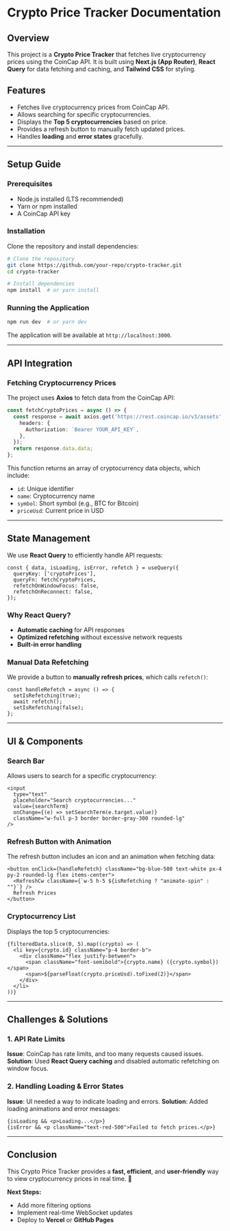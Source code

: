 # Crypto Price Tracker Documentation

## Overview
This project is a **Crypto Price Tracker** that fetches live cryptocurrency prices using the CoinCap API. It is built using **Next.js (App Router)**, **React Query** for data fetching and caching, and **Tailwind CSS** for styling.

## Features
- Fetches live cryptocurrency prices from CoinCap API.
- Allows searching for specific cryptocurrencies.
- Displays the **Top 5 cryptocurrencies** based on price.
- Provides a refresh button to manually fetch updated prices.
- Handles **loading** and **error states** gracefully.

---

## Setup Guide
### Prerequisites
- Node.js installed (LTS recommended)
- Yarn or npm installed
- A CoinCap API key

### Installation
Clone the repository and install dependencies:
```sh
# Clone the repository
git clone https://github.com/your-repo/crypto-tracker.git
cd crypto-tracker

# Install dependencies
npm install  # or yarn install
```

### Running the Application
```sh
npm run dev  # or yarn dev
```
The application will be available at `http://localhost:3000`.

---

## API Integration
### Fetching Cryptocurrency Prices
The project uses **Axios** to fetch data from the CoinCap API:
```ts
const fetchCryptoPrices = async () => {
  const response = await axios.get('https://rest.coincap.io/v3/assets', {
    headers: {
      Authorization: `Bearer YOUR_API_KEY`,
    },
  });
  return response.data.data;
};
```
This function returns an array of cryptocurrency data objects, which include:
- `id`: Unique identifier
- `name`: Cryptocurrency name
- `symbol`: Short symbol (e.g., BTC for Bitcoin)
- `priceUsd`: Current price in USD

---

## State Management
We use **React Query** to efficiently handle API requests:
```tsx
const { data, isLoading, isError, refetch } = useQuery({
  queryKey: ['cryptoPrices'],
  queryFn: fetchCryptoPrices,
  refetchOnWindowFocus: false,
  refetchOnReconnect: false,
});
```
### Why React Query?
- **Automatic caching** for API responses
- **Optimized refetching** without excessive network requests
- **Built-in error handling**

### Manual Data Refetching
We provide a button to **manually refresh prices**, which calls `refetch()`:
```tsx
const handleRefetch = async () => {
  setIsRefetching(true);
  await refetch();
  setIsRefetching(false);
};
```

---

## UI & Components
### Search Bar
Allows users to search for a specific cryptocurrency:
```tsx
<input
  type="text"
  placeholder="Search cryptocurrencies..."
  value={searchTerm}
  onChange={(e) => setSearchTerm(e.target.value)}
  className="w-full p-3 border border-gray-300 rounded-lg"
/>
```

### Refresh Button with Animation
The refresh button includes an icon and an animation when fetching data:
```tsx
<button onClick={handleRefetch} className="bg-blue-500 text-white px-4 py-2 rounded-lg flex items-center">
  <RefreshCw className={`w-5 h-5 ${isRefetching ? "animate-spin" : ""}`} />
  Refresh Prices
</button>
```

### Cryptocurrency List
Displays the top 5 cryptocurrencies:
```tsx
{filteredData.slice(0, 5).map((crypto) => (
  <li key={crypto.id} className="p-4 border-b">
    <div className="flex justify-between">
      <span className="font-semibold">{crypto.name} ({crypto.symbol})</span>
      <span>${parseFloat(crypto.priceUsd).toFixed(2)}</span>
    </div>
  </li>
))}
```

---

## Challenges & Solutions
### 1. **API Rate Limits**
**Issue**: CoinCap has rate limits, and too many requests caused issues.
**Solution**: Used **React Query caching** and disabled automatic refetching on window focus.

### 2. **Handling Loading & Error States**
**Issue**: UI needed a way to indicate loading and errors.
**Solution**: Added loading animations and error messages:
```tsx
{isLoading && <p>Loading...</p>}
{isError && <p className="text-red-500">Failed to fetch prices.</p>}
```

---

## Conclusion
This Crypto Price Tracker provides a **fast, efficient**, and **user-friendly** way to view cryptocurrency prices in real time. 🚀

**Next Steps:**
- Add more filtering options
- Implement real-time WebSocket updates
- Deploy to **Vercel** or **GitHub Pages**

